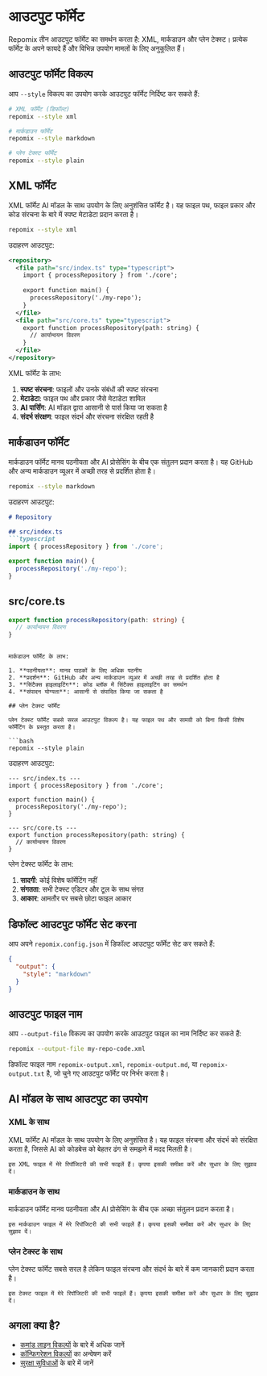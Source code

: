# आउटपुट फॉर्मेट

Repomix तीन आउटपुट फॉर्मेट का समर्थन करता है: XML, मार्कडाउन और प्लेन टेक्स्ट। प्रत्येक फॉर्मेट के अपने फायदे हैं और विभिन्न उपयोग मामलों के लिए अनुकूलित हैं।

## आउटपुट फॉर्मेट विकल्प

आप `--style` विकल्प का उपयोग करके आउटपुट फॉर्मेट निर्दिष्ट कर सकते हैं:

```bash
# XML फॉर्मेट (डिफॉल्ट)
repomix --style xml

# मार्कडाउन फॉर्मेट
repomix --style markdown

# प्लेन टेक्स्ट फॉर्मेट
repomix --style plain
```

## XML फॉर्मेट

XML फॉर्मेट AI मॉडल के साथ उपयोग के लिए अनुशंसित फॉर्मेट है। यह फाइल पथ, फाइल प्रकार और कोड संरचना के बारे में स्पष्ट मेटाडेटा प्रदान करता है।

```bash
repomix --style xml
```

उदाहरण आउटपुट:

```xml
<repository>
  <file path="src/index.ts" type="typescript">
    import { processRepository } from './core';
    
    export function main() {
      processRepository('./my-repo');
    }
  </file>
  <file path="src/core.ts" type="typescript">
    export function processRepository(path: string) {
      // कार्यान्वयन विवरण
    }
  </file>
</repository>
```

XML फॉर्मेट के लाभ:

1. **स्पष्ट संरचना**: फाइलों और उनके संबंधों की स्पष्ट संरचना
2. **मेटाडेटा**: फाइल पथ और प्रकार जैसे मेटाडेटा शामिल
3. **AI पार्सिंग**: AI मॉडल द्वारा आसानी से पार्स किया जा सकता है
4. **संदर्भ संरक्षण**: फाइल संदर्भ और संरचना संरक्षित रहती है

## मार्कडाउन फॉर्मेट

मार्कडाउन फॉर्मेट मानव पठनीयता और AI प्रोसेसिंग के बीच एक संतुलन प्रदान करता है। यह GitHub और अन्य मार्कडाउन व्यूअर में अच्छी तरह से प्रदर्शित होता है।

```bash
repomix --style markdown
```

उदाहरण आउटपुट:

```markdown
# Repository

## src/index.ts
```typescript
import { processRepository } from './core';

export function main() {
  processRepository('./my-repo');
}
```

## src/core.ts
```typescript
export function processRepository(path: string) {
  // कार्यान्वयन विवरण
}
```
```

मार्कडाउन फॉर्मेट के लाभ:

1. **पठनीयता**: मानव पाठकों के लिए अधिक पठनीय
2. **प्रदर्शन**: GitHub और अन्य मार्कडाउन व्यूअर में अच्छी तरह से प्रदर्शित होता है
3. **सिंटैक्स हाइलाइटिंग**: कोड ब्लॉक में सिंटैक्स हाइलाइटिंग का समर्थन
4. **संपादन योग्यता**: आसानी से संपादित किया जा सकता है

## प्लेन टेक्स्ट फॉर्मेट

प्लेन टेक्स्ट फॉर्मेट सबसे सरल आउटपुट विकल्प है। यह फाइल पथ और सामग्री को बिना किसी विशेष फॉर्मेटिंग के प्रस्तुत करता है।

```bash
repomix --style plain
```

उदाहरण आउटपुट:

```
--- src/index.ts ---
import { processRepository } from './core';

export function main() {
  processRepository('./my-repo');
}

--- src/core.ts ---
export function processRepository(path: string) {
  // कार्यान्वयन विवरण
}
```

प्लेन टेक्स्ट फॉर्मेट के लाभ:

1. **सादगी**: कोई विशेष फॉर्मेटिंग नहीं
2. **संगतता**: सभी टेक्स्ट एडिटर और टूल के साथ संगत
3. **आकार**: आमतौर पर सबसे छोटा फाइल आकार

## डिफॉल्ट आउटपुट फॉर्मेट सेट करना

आप अपने `repomix.config.json` में डिफॉल्ट आउटपुट फॉर्मेट सेट कर सकते हैं:

```json
{
  "output": {
    "style": "markdown"
  }
}
```

## आउटपुट फाइल नाम

आप `--output-file` विकल्प का उपयोग करके आउटपुट फाइल का नाम निर्दिष्ट कर सकते हैं:

```bash
repomix --output-file my-repo-code.xml
```

डिफॉल्ट फाइल नाम `repomix-output.xml`, `repomix-output.md`, या `repomix-output.txt` है, जो चुने गए आउटपुट फॉर्मेट पर निर्भर करता है।

## AI मॉडल के साथ आउटपुट का उपयोग

### XML के साथ

XML फॉर्मेट AI मॉडल के साथ उपयोग के लिए अनुशंसित है। यह फाइल संरचना और संदर्भ को संरक्षित करता है, जिससे AI को कोडबेस को बेहतर ढंग से समझने में मदद मिलती है।

```
इस XML फाइल में मेरे रिपॉजिटरी की सभी फाइलें हैं। कृपया इसकी समीक्षा करें और सुधार के लिए सुझाव दें।
```

### मार्कडाउन के साथ

मार्कडाउन फॉर्मेट मानव पठनीयता और AI प्रोसेसिंग के बीच एक अच्छा संतुलन प्रदान करता है।

```
इस मार्कडाउन फाइल में मेरे रिपॉजिटरी की सभी फाइलें हैं। कृपया इसकी समीक्षा करें और सुधार के लिए सुझाव दें।
```

### प्लेन टेक्स्ट के साथ

प्लेन टेक्स्ट फॉर्मेट सबसे सरल है लेकिन फाइल संरचना और संदर्भ के बारे में कम जानकारी प्रदान करता है।

```
इस टेक्स्ट फाइल में मेरे रिपॉजिटरी की सभी फाइलें हैं। कृपया इसकी समीक्षा करें और सुधार के लिए सुझाव दें।
```

## अगला क्या है?

- [कमांड लाइन विकल्पों](command-line-options.md) के बारे में अधिक जानें
- [कॉन्फिगरेशन विकल्पों](configuration.md) का अन्वेषण करें
- [सुरक्षा सुविधाओं](security.md) के बारे में जानें

